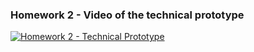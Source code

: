 ### Homework 2 - Video of the technical prototype
[![Homework 2 - Technical Prototype]([https://i.vimeocdn.com/video/1948207510-914f6cb5afda9a2ecd308e191ac9eec951fdcd7b8b7c90e0f893dc5938535dbe-d?f=webp)](https://vimeo.com/1035817627?share=copy#t=0)




